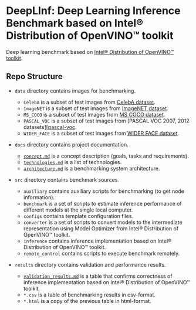 # DeepLInf: Deep Learning Inference Benchmark based on Intel® Distribution of OpenVINO™ toolkit

Deep learning benchmark based on [Intel® Distribution of OpenVINO™ toolkit][openvino-toolkit].

## Repo Structure

- `data` directory contains images for benchmarking.
  - `CelebA` is a subset of test images from
    [CelebA dataset][celeba].
  - `ImageNET` is a subset of test images from
    [ImageNET dataset][imagenet].
  - `MS_COCO` is a subset of test images from
    [MS COCO dataset][ms-coco].
  - `PASCAL_VOC` is a subset of test images from
    [PASCAL VOC 2007, 2012 datasets][[pascal-voc].
  - `WIDER_FACE` is a subset of test images from
    [WIDER FACE dataset][wider-face].

- `docs` directory contains project documentation.
  - [`concept.md`](docs/concept.md) is a concept description
    (goals, tasks and requirements).
  - [`technologies.md`](docs/technologies.md) is a list
    of technologies.
  - [`architecture.md`](docs/architecture.md) is a benchmarking
    system architecture.

- `src` directory contains benchmark sources.
  - `auxiliary` contains auxiliary scripts for benchmarking
    (to get node information).
  - `benchmark` is a set of scripts to estimate inference
    performance of different models at the single local computer.
  - `configs` contains template configuration files.
  - `converter` is a set of scripts to convert models to the
    intermediate representation using Model Optimizer from
	Intel® Distribution of OpenVINO™ toolkit.
  - `inference` contains inference implementation based on
    Intel® Distribution of OpenVINO™ toolkit.
  - `remote_control` contains scripts to execute benchmark
    remotely.

- `results` directory contains validation and performance results.
  - [`validation_results.md`](docs/validation_results.md) is a table
    that confirms correctness of inference implementation based on
    Intel® Distribution of OpenVINO™ toolkit.
  - `*.csv` is a table of benchmarking results in csv-format.
  - `*.html` is a copy of the previous table in html-format.

<!-- LINKS -->
[openvino-toolkit]: https://software.intel.com/en-us/openvino-toolkit
[celeba]: http://mmlab.ie.cuhk.edu.hk/projects/CelebA.html
[imagenet]: http://www.image-net.org
[ms-coco]: http://cocodataset.org
[pascal-voc]: http://host.robots.ox.ac.uk/pascal/VOC
[wider-face]: http://mmlab.ie.cuhk.edu.hk/projects/WIDERFace
